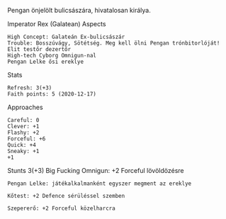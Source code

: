Pengan önjelölt bulicsászára, hivatalosan királya.


Imperator Rex (Galatean)
Aspects

    High Concept: Galateán Ex-bulicsászár
    Trouble: Bosszúvágy, Sötétség. Meg kell ölni Pengan trónbitorlóját!
    Elit testőr dezertőr
    High-tech Cyborg Omnigun-nal
    Pengan Lelke ősi ereklye

Stats

    Refresh: 3(+3)
    Faith points: 5 (2020-12-17)

Approaches

    Careful: 0
    Clever: +1
    Flashy: +2
    Forceful: +6
    Quick: +4
    Sneaky: +1
    +1

Stunts
3(+3)
    Big Fucking Omnigun: +2 Forceful lövöldözésre
    
    Pengan Lelke: játékalkalmanként egyszer megment az ereklye
    
    Kőtest: +2 Defence sérüléssel szemben
    
    Szepererő: +2 Forceful közelharcra


